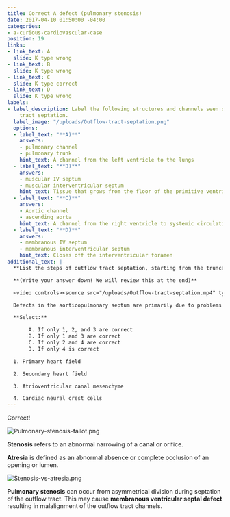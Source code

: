 ```yaml
---
title: Correct A defect (pulmonary stenosis)
date: 2017-04-10 01:50:00 -04:00
categories:
- a-curious-cardiovascular-case
position: 19
links:
- link_text: A
  slide: K type wrong
- link_text: B
  slide: K type wrong
- link_text: C
  slide: K type correct
- link_text: D
  slide: K type wrong
labels:
- label_description: Label the following structures and channels seen during outflow
    tract septation.
  label_image: "/uploads/Outflow-tract-septation.png"
  options:
  - label_text: "**A)**"
    answers:
    - pulmonary channel
    - pulmonary trunk
    hint_text: A channel from the left ventricle to the lungs
  - label_text: "**B)**"
    answers:
    - muscular IV septum
    - muscular interventricular septum
    hint_text: Tissue that grows from the floor of the primitive ventricle
  - label_text: "**C)**"
    answers:
    - Aortic channel
    - ascending aorta
    hint_text: A channel from the right ventricle to systemic circulation
  - label_text: "**D)**"
    answers:
    - membranous IV septum
    - membranous interventricular septum
    hint_text: Closes off the interventricular foramen
additional_text: |-
  **List the steps of outflow tract septation, starting from the truncal ridges (cushions) and ending with a complete interventricular septum.**

  **(Write your answer down! We will review this at the end)**

  <video controls><source src="/uploads/Outflow-tract-septation.mp4" type="video/mp4"></video>

  Defects in the aorticopulmonary septum are primarily due to problems with which of the following?

  **Select:**

       A. If only 1, 2, and 3 are correct
       B. If only 1 and 3 are correct
       C. If only 2 and 4 are correct
       D. If only 4 is correct

  1. Primary heart field

  2. Secondary heart field

  3. Atrioventricular canal mesenchyme

  4. Cardiac neural crest cells
---
```


Correct!

![Pulmonary-stenosis-fallot.png](/uploads/Pulmonary-stenosis-fallot.png)

**Stenosis** refers to an abnormal narrowing of a canal or orifice.

**Atresia** is defined as an abnormal absence or complete occlusion of an opening or lumen.

![Stenosis-vs-atresia.png](/uploads/Stenosis-vs-atresia.png)

**Pulmonary stenosis** can occur from asymmetrical division during septation of the outflow tract. This may cause **membranous ventricular septal defect** resulting in malalignment of the outflow tract channels.
